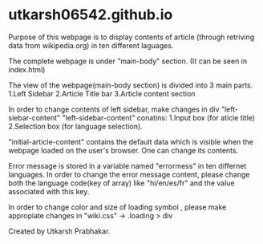 # utkarsh06542.github.io

Purpose of this webpage is to display contents of article (through retriving data from wikipedia.org) in ten different laguages.

The complete webpage is under "main-body" section. (It can be seen in index.html)

The view of the webpage(main-body section) is divided into 3 main parts.
1.Left Sidebar  2.Article Title bar   3.Article content section

In order to change contents of left sidebar, make changes in div "left-siebar-content"
"left-sidebar-content" conatins: 1.Input box (for aticle title) 2.Selection box (for language selection).

"initial-article-content" contains the default data which is visible when the webpage loaded on the user's browser. One can change its contents.

Error message is stored in a variable named "errormess" in ten differnet languages. In order to change the error message content, please change both the language code(key of array) like "hi/en/es/fr" and the value associated with this key.

In order to change color and size of loading symbol , please make appropiate changes in "wiki.css" -> .loading > div

Created by Utkarsh Prabhakar.
